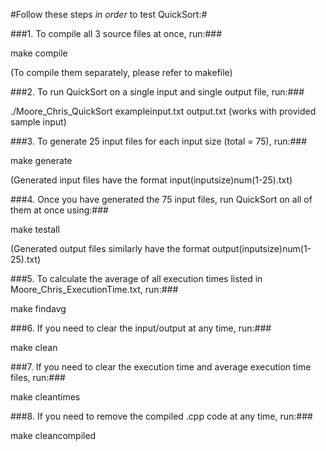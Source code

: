 #Follow these steps *in order* to test QuickSort:#

###1. To compile all 3 source files at once, run:###

make compile

(To compile them separately, please refer to makefile)


###2. To run QuickSort on a single input and single output file, run:###

./Moore_Chris_QuickSort exampleinput.txt output.txt (works with provided sample input)


###3. To generate 25 input files for each input size (total = 75), run:###

make generate

(Generated input files have the format input(inputsize)num(1-25).txt)


###4. Once you have generated the 75 input files, run QuickSort on all of them at once using:###

make testall

(Generated output files similarly have the format output(inputsize)num(1-25).txt)


###5. To calculate the average of all execution times listed in Moore_Chris_ExecutionTime.txt, run:###

make findavg


###6. If you need to clear the input/output at any time, run:###

make clean


###7. If you need to clear the execution time and average execution time files, run:###

make cleantimes


###8. If you need to remove the compiled .cpp code at any time, run:###

make cleancompiled